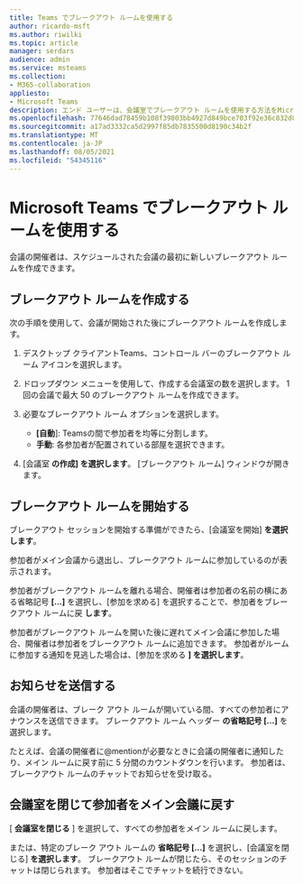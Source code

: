 ```yaml
---
title: Teams でブレークアウト ルームを使用する
author: ricardo-msft
ms.author: riwilki
ms.topic: article
manager: serdars
audience: admin
ms.service: msteams
ms.collection:
- M365-collaboration
appliesto:
- Microsoft Teams
description: エンド ユーザーは、会議室でブレークアウト ルームを使用する方法をMicrosoft Teams
ms.openlocfilehash: 77646dad78459b108f39803bb4927d849bce703f92e36c832d8606dbc3e15e94
ms.sourcegitcommit: a17ad3332ca5d2997f85db7835500d8190c34b2f
ms.translationtype: MT
ms.contentlocale: ja-JP
ms.lasthandoff: 08/05/2021
ms.locfileid: "54345116"
---
```

# <a name="using-breakout-rooms-in-microsoft-teams"></a>Microsoft Teams でブレークアウト ルームを使用する

会議の開催者は、スケジュールされた会議の最初に新しいブレークアウト ルームを作成できます。

## <a name="create-breakout-rooms"></a>ブレークアウト ルームを作成する

次の手順を使用して、会議が開始された後にブレークアウト ルームを作成します。

1. デスクトップ クライアントTeams、コントロール バーのブレークアウト ルーム アイコンを選択します。

2. ドロップダウン メニューを使用して、作成する会議室の数を選択します。 1 回の会議で最大 50 のブレークアウト ルームを作成できます。

3. 必要なブレークアウト ルーム オプションを選択します。

    - **[自動**]: Teamsの間で参加者を均等に分割します。
    - **手動**: 各参加者が配置されている部屋を選択できます。

4. [会議室 **の作成] を選択します**。 [ブレークアウト ルーム] ウィンドウが開きます。

## <a name="start-breakout-rooms"></a>ブレークアウト ルームを開始する

ブレークアウト セッションを開始する準備ができたら、[会議室を開始] **を選択します**。

参加者がメイン会議から退出し、ブレークアウト ルームに参加しているのが表示されます。

参加者がブレークアウト ルームを離れる場合、開催者は参加者の名前の横にある省略記号 **[...]** を選択し、[参加を求める] を選択することで、参加者をブレークアウト ルームに戻 **します**。

参加者がブレークアウト ルームを開いた後に遅れてメイン会議に参加した場合、開催者は参加者をブレークアウト ルームに追加できます。 参加者がルームに参加する通知を見逃した場合は、[参加を求める **] を選択します**。

## <a name="send-announcements"></a>お知らせを送信する

会議の開催者は、ブレーク アウト ルームが開いている間、すべての参加者にアナウンスを送信できます。 ブレークアウト ルーム ヘッダー **の省略記号 [...]** を選択します。

たとえば、会議の開催者に@mentionが必要なときに会議の開催者に通知したり、メイン ルームに戻す前に 5 分間のカウントダウンを行います。
参加者は、ブレークアウト ルームのチャットでお知らせを受け取る。

## <a name="close-rooms-and-pull-participants-back-to-the-main-meeting"></a>会議室を閉じて参加者をメイン会議に戻す

[ **会議室を閉じる** ] を選択して、すべての参加者をメイン ルームに戻します。

または、特定のブレーク アウト ルームの **省略記号 [...]** を選択し、[会議室を閉じる] **を選択します**。
ブレークアウト ルームが閉じたら、そのセッションのチャットは閉じられます。 参加者はそこでチャットを続行できない。
